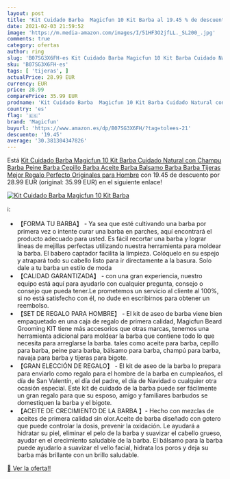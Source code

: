 ```yaml
---
layout: post
title: 'Kit Cuidado Barba  Magicfun 10 Kit Barba al 19.45 % de descuento'
date: 2021-02-03 21:59:52
image: 'https://m.media-amazon.com/images/I/51HF3O2jfLL._SL200_.jpg'
comments: true
category: ofertas
author: ring
slug: 'B07SG3X6FH-es Kit Cuidado Barba Magicfun 10 Kit Barba Cuidado Natural...'
sku: 'B07SG3X6FH-es'
tags: [ 'tijeras', ]
actualPrice: 28.99 EUR
currency: EUR
price: 28.99
comparePrice: 35.99 EUR
prodname: 'Kit Cuidado Barba  Magicfun 10 Kit Barba Cuidado Natural con Champu Barba Peine Barba Cepillo Barba Aceite Barba Balsamo Barba Barba Tijeras  Mejor Regalo Perfecto Originales para Hombre'
country: 'es'
flag: '🇪🇸'
brand: 'Magicfun'
buyurl: 'https://www.amazon.es/dp/B07SG3X6FH/?tag=tolees-21'
descuento: '19.45'
average: '30.381304347826'
---
```


Está [Kit Cuidado Barba  Magicfun 10 Kit Barba Cuidado Natural con Champu Barba Peine Barba Cepillo Barba Aceite Barba Balsamo Barba Barba Tijeras  Mejor Regalo Perfecto Originales para Hombre](https://www.amazon.es/dp/B07SG3X6FH/?tag=tolees-21) con 19.45 de descuento por 28.99 EUR (original: 35.99 EUR) en el siguiente enlace!

[![Kit Cuidado Barba  Magicfun 10 Kit Barba](https://m.media-amazon.com/images/I/51HF3O2jfLL._SL200_.jpg)](https://www.amazon.es/dp/B07SG3X6FH/?tag=tolees-21)

ℹ️:

- 【FORMA TU BARBA】 - Ya sea que esté cultivando una barba por primera vez o intente curar una barba en parches, aquí encontrará el producto adecuado para usted. Es fácil recortar una barba y lograr líneas de mejillas perfectas utilizando nuestra herramienta para moldear la barba. El babero captador facilita la limpieza. Colóquelo en su espejo y atrapará todo su cabello listo para ir directamente a la basura. Solo dale a tu barba un estilo de moda
- 【CALIDAD GARANTIZADA】 - con una gran experiencia, nuestro equipo está aquí para ayudarlo con cualquier pregunta, consejo o consejo que pueda tener.Le prometemos un servicio al cliente al 100%, si no está satisfecho con él, no dude en escribirnos para obtener un reembolso.
- 【SET DE REGALO PARA HOMBRE】 - El kit de aseo de barba viene bien empaquetado en una caja de regalo de primera calidad, Magicfun Beard Grooming KIT tiene más accesorios que otras marcas, tenemos una herramienta adicional para moldear la barba que contiene todo lo que necesita para arreglarse la barba. tales como aceite para barba, cepillo para barba, peine para barba, bálsamo para barba, champú para barba, navaja para barba y tijeras para bigote.
- 【GRAN ELECCIÓN DE REGALO】 - El kit de aseo de la barba lo prepara para enviarlo como regalo para el hombre de la barba en cumpleaños, el día de San Valentín, el día del padre, el día de Navidad o cualquier otra ocasión especial. Este kit de cuidado de la barba puede ser fácilmente un gran regalo para que su esposo, amigo y familiares barbudos se domestiquen la barba y el bigote.
- 【ACEITE DE CRECIMIENTO DE LA BARBA 】- Hecho con mezclas de aceites de primera calidad sin olor.Aceite de barba diseñado con gotero que puede controlar la dosis, prevenir la oxidación. Le ayudará a hidratar su piel, eliminar el pelo de la barba y suavizar el cabello grueso, ayudar en el crecimiento saludable de la barba. El bálsamo para la barba puede ayudarlo a suavizar el vello facial, hidrata los poros y deja su barba más brillante con un brillo saludable.

[🛒 Ver la oferta!!](https://www.amazon.es/dp/B07SG3X6FH/?tag=tolees-21)
